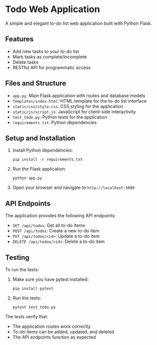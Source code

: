 # Todo Web Application

A simple and elegant to-do list web application built with Python Flask.

## Features

- Add new tasks to your to-do list
- Mark tasks as complete/incomplete
- Delete tasks
- RESTful API for programmatic access

## Files and Structure

- `app.py`: Main Flask application with routes and database models
- `templates/index.html`: HTML template for the to-do list interface
- `static/css/style.css`: CSS styling for the application
- `static/js/script.js`: JavaScript for client-side interactivity
- `test_todo.py`: Python tests for the application
- `requirements.txt`: Python dependencies

## Setup and Installation

1. Install Python dependencies:
   ```
   pip install -r requirements.txt
   ```

2. Run the Flask application:
   ```
   python app.py
   ```

3. Open your browser and navigate to `http://localhost:5000`

## API Endpoints

The application provides the following API endpoints:

- `GET /api/todos`: Get all to-do items
- `POST /api/todos`: Create a new to-do item
- `PUT /api/todos/<id>`: Update a to-do item
- `DELETE /api/todos/<id>`: Delete a to-do item

## Testing

To run the tests:

1. Make sure you have pytest installed:
   ```
   pip install pytest
   ```

2. Run the tests:
   ```
   pytest test_todo.py
   ```

The tests verify that:
- The application routes work correctly
- To-do items can be added, updated, and deleted
- The API endpoints function as expected